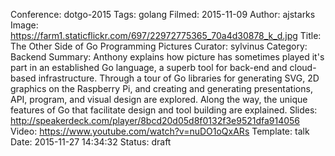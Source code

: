Conference: dotgo-2015
Tags: golang
Filmed: 2015-11-09
Author: ajstarks
Image: https://farm1.staticflickr.com/697/22972775365_70a4d30878_k_d.jpg
Title: The Other Side of Go Programming Pictures
Curator: sylvinus
Category: Backend
Summary: Anthony explains how picture has sometimes played it's part in an established Go language, a superb tool for back-end and cloud-based infrastructure. Through a tour of Go libraries for generating SVG, 2D graphics on the Raspberry Pi, and creating and generating presentations, API, program, and visual design are explored. Along the way, the unique features of Go that facilitate design and tool building are explained.
Slides: http://speakerdeck.com/player/8bcd20d05d8f0132f3e9521dfa914056
Video: https://www.youtube.com/watch?v=nuDO1oQxARs
Template: talk
Date: 2015-11-27 14:34:32
Status: draft

